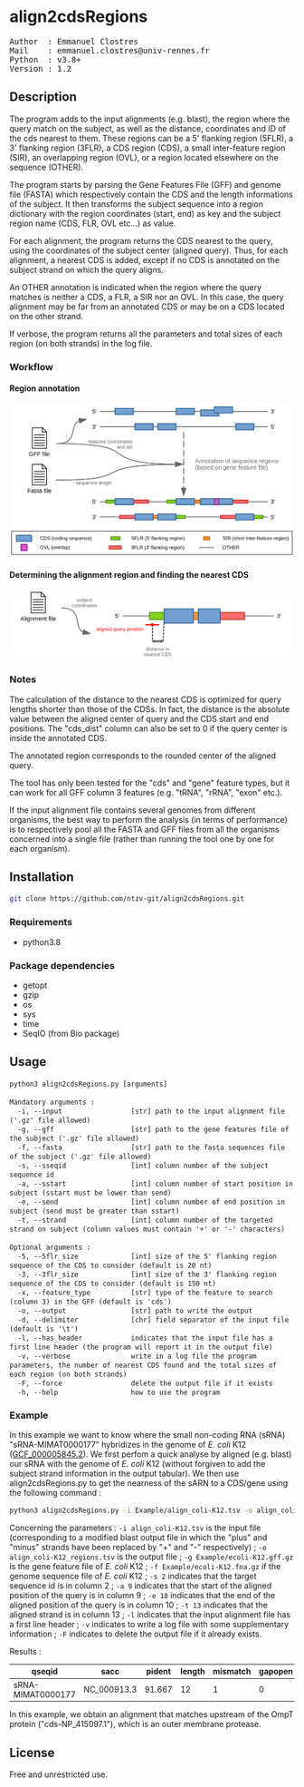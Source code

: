 # align2cdsRegions

<pre>
Author  : Emmanuel Clostres
Mail    : emmanuel.clostres@univ-rennes.fr
Python  : v3.8+
Version : 1.2
</pre>

## Description

The program adds to the input alignments (e.g. blast), the region where the query match on the subject, as well as the distance, coordinates and ID of the cds nearest to them. These regions can be a 5' flanking region (5FLR), a 3' flanking region (3FLR), a CDS region (CDS), a small inter-feature region (SIR), an overlapping region (OVL), or a region located elsewhere on the sequence (OTHER).

The program starts by parsing the Gene Features File (GFF) and genome file (FASTA) which respectively contain the CDS and the length informations of the subject. It then transforms the subject sequence into a region dictionary with the region coordinates (start, end) as key and the subject region name (CDS, FLR, OVL etc...) as value.

For each alignment, the program returns the CDS nearest to the query, using the coordinates of the subject center (aligned query). Thus, for each alignment, a nearest CDS is added, except if no CDS is annotated on the subject strand on which the query aligns.

An OTHER annotation is indicated when the region where the query matches is neither a CDS, a FLR, a SIR nor an OVL. In this case, the query alignment may be far from an annotated CDS or may be on a CDS located on the other strand.

If verbose, the program returns all the parameters and total sizes of each region (on both strands) in the log file.

### Workflow

#### Region annotation

![Region-annotation](Pictures/01_region-annotation.png)

#### Determining the alignment region and finding the nearest CDS

![Region-and-nearest-CDS](Pictures/02_region-and-nearest-CDS.png)

### Notes

The calculation of the distance to the nearest CDS is optimized for query lengths shorter than those of the CDSs. In fact, the distance is the absolute value between the aligned center of query and the CDS start and end positions. The "cds_dist" column can also be set to 0 if the query center is inside the annotated CDS.

The annotated region corresponds to the rounded center of the aligned query.

The tool has only been tested for the "cds" and "gene" feature types, but it can work for all GFF column 3 features (e.g. "tRNA", "rRNA", "exon" etc.).

If the input alignment file contains several genomes from different organisms, the best way to perform the analysis  (in terms of performance) is to respectively pool all the FASTA and GFF files from all the organisms concerned into a  single file (rather than running the tool one by one for each organism).

## Installation

```bash
git clone https://github.com/ntzv-git/align2cdsRegions.git
```

### Requirements

- python3.8

### Package dependencies

- getopt
- gzip
- os
- sys
- time
- SeqIO (from Bio package)

## Usage

```
python3 align2cdsRegions.py [arguments]

Mandatory arguments :
  -i, --input                 [str] path to the input alignment file ('.gz' file allowed)
  -g, --gff                   [str] path to the gene features file of the subject ('.gz' file allowed)
  -f, --fasta                 [str] path to the fasta sequences file of the subject ('.gz' file allowed)
  -s, --sseqid                [int] column number of the subject sequence id
  -a, --sstart                [int] column number of start position in subject (sstart must be lower than send)
  -e, --send                  [int] column number of end position in subject (send must be greater than sstart)
  -t, --strand                [int] column number of the targeted strand on subject (column values must contain '+' or '-' characters)

Optional arguments :
  -5, --5flr_size             [int] size of the 5' flanking region sequence of the CDS to consider (default is 20 nt)
  -3, --3flr_size             [int] size of the 3' flanking region sequence of the CDS to consider (default is 150 nt)
  -x, --feature_type          [str] type of the feature to search (column 3) in the GFF (default is 'cds')
  -o, --output                [str] path to write the output
  -d, --delimiter             [chr] field separator of the input file (default is '\t')
  -l, --has_header            indicates that the input file has a first line header (the program will report it in the output file)
  -v, --verbose               write in a log file the program parameters, the number of nearest CDS found and the total sizes of each region (on both strands)
  -F, --force                 delete the output file if it exists
  -h, --help                  how to use the program
```

### Example

In this example we want to know where the small non-coding RNA (sRNA) "sRNA-MIMAT0000177" hybridizes in the genome of _E. coli_ K12 ([GCF_000005845.2](https://www.ncbi.nlm.nih.gov/datasets/genome/GCF_000005845.2/)).
We first perfom a quick analyse by aligned (e.g. blast) our sRNA with the genome of _E. coli_ K12 (without forgiven to add the subject strand information in the output tabular).
We then use align2cdsRegions.py to get the nearness of the sARN to a CDS/gene using the following command :

``` bash
python3 align2cdsRegions.py -i Example/align_coli-K12.tsv -o align_coli-K12_regions.tsv -g Example/ecoli-K12.gff.gz -f Example/ecoli-K12.fna.gz -s 2 -a 9 -e 10 -t 13 -l -v -F
```

Concerning the parameters : 
`-i align_coli-K12.tsv` is the input file (corresponding to a modified blast output file in which the "plus" and "minus" strands have been replaced by "+" and "-" respectively) ; 
`-o align_coli-K12_regions.tsv` is the output file ; 
`-g Example/ecoli-K12.gff.gz` is the gene feature file of _E. coli_ K12 ; 
`-f Example/ecoli-K12.fna.gz` if the genome sequence file of _E. coli_ K12 ; 
`-s 2` indicates that the target sequence id is in column 2 ; 
`-a 9` indicates that the start of the aligned position of the query is in column 9 ; 
`-e 10` indicates that the end of the aligned position of the query is in column 10 ; 
`-t 13` indicates that the aligned strand is in column 13 ; 
`-l` indicates that the input alignment file has a first line header ; 
`-v` indicates to write a log file with some supplementary information ; 
`-F` indicates to delete the output file if it already exists.

Results :

| qseqid            | sacc        | pident | length | mismatch | gapopen | qstart | qend | sstart | send   | evalue | bitscore | sstrand | region | cds_dist | cds_start | cds_end | cds_id          |
|-------------------|-------------|--------|--------|----------|---------|--------|------|--------|--------|--------|----------|---------|--------|----------|-----------|---------|-----------------|
| sRNA-MIMAT0000177 | NC_000913.3 | 91.667 | 12     | 1        | 0       | 5      | 16   | 585641 | 585652 | 106    | 17.7     | -       | 5FLR   | 13.5     | 584680    | 585633  | cds-NP_415097.1 |

In this example, we obtain an alignment that matches upstream of the OmpT protein ("cds-NP_415097.1"), which is an outer membrane protease.

## License

Free and unrestricted use.
